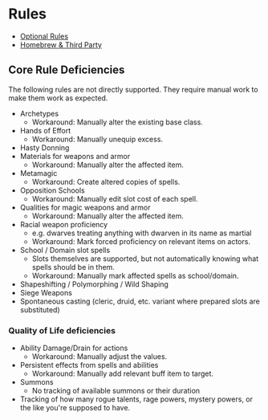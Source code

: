 # Rules

- [Optional Rules](Help/Rules/Optional)
- [Homebrew & Third Party](Help/Rules/Homebrew)

## Core Rule Deficiencies

The following rules are not directly supported. They require manual work to make them work as expected.

- Archetypes
  - Workaround: Manually alter the existing base class.
- Hands of Effort
  - Workaround: Manually unequip excess.
- Hasty Donning
- Materials for weapons and armor
  - Workaround: Manually alter the affected item.
- Metamagic
  - Workaround: Create altered copies of spells.
- Opposition Schools
  - Workaround: Manually edit slot cost of each spell.
- Qualities for magic weapons and armor
  - Workaround: Manually alter the affected item.
- Racial weapon proficiency
  - e.g. dwarves treating anything with dwarven in its name as martial
  - Workaround: Mark forced proficiency on relevant items on actors.
- School / Domain slot spells
  - Slots themselves are supported, but not automatically knowing what spells should be in them.
  - Workaround: Manually mark affected spells as school/domain.
- Shapeshifting / Polymorphing / Wild Shaping
- Siege Weapons
- Spontaneous casting (cleric, druid, etc. variant where prepared slots are substituted)

### Quality of Life deficiencies

- Ability Damage/Drain for actions
  - Workaround: Manually adjust the values.
- Persistent effects from spells and abilities
  - Workaround: Manually add relevant buff item to target.
- Summons
  - No tracking of available summons or their duration
- Tracking of how many rogue talents, rage powers, mystery powers, or the like you're supposed to have.

